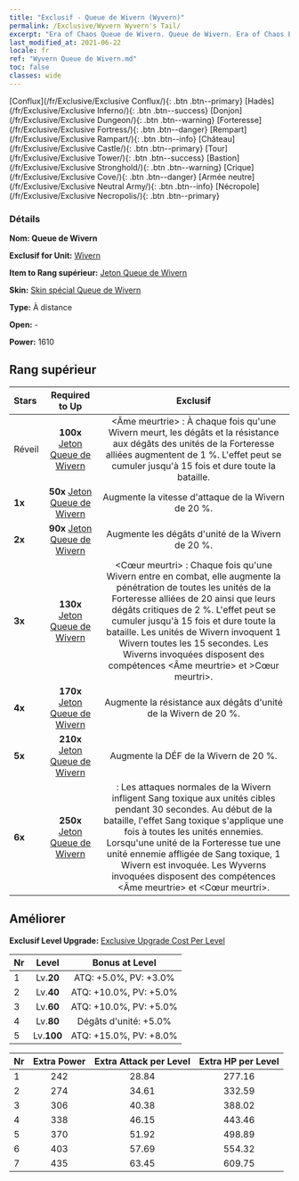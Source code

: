 ```yaml
---
title: "Exclusif - Queue de Wivern (Wyvern)"
permalink: /Exclusive/Wyvern Wyvern's Tail/
excerpt: "Era of Chaos Queue de Wivern. Queue de Wivern. Era of Chaos Exclusif Queue de Wivern. Wivern Exclusif."
last_modified_at: 2021-06-22
locale: fr
ref: "Wyvern Queue de Wivern.md"
toc: false
classes: wide
---
```

 [Conflux](/fr/Exclusive/Exclusive Conflux/){: .btn .btn--primary} [Hadès](/fr/Exclusive/Exclusive Inferno/){: .btn .btn--success} [Donjon](/fr/Exclusive/Exclusive Dungeon/){: .btn .btn--warning} [Forteresse](/fr/Exclusive/Exclusive Fortress/){: .btn .btn--danger} [Rempart](/fr/Exclusive/Exclusive Rampart/){: .btn .btn--info} [Château](/fr/Exclusive/Exclusive Castle/){: .btn .btn--primary} [Tour](/fr/Exclusive/Exclusive Tower/){: .btn .btn--success} [Bastion](/fr/Exclusive/Exclusive Stronghold/){: .btn .btn--warning} [Crique](/fr/Exclusive/Exclusive Cove/){: .btn .btn--danger} [Armée neutre](/fr/Exclusive/Exclusive Neutral Army/){: .btn .btn--info} [Nécropole](/fr/Exclusive/Exclusive Necropolis/){: .btn .btn--primary} 

### Détails
 **Nom: Queue de Wivern** 

 **Exclusif for Unit:** [Wivern](/fr/units/Wyvern/) 

 **Item to Rang supérieur:** [Jeton Queue de Wivern](/ItemsFR/con_996/)

 **Skin:** [Skin spécial Queue de Wivern](/ItemsFR/con_664/)

 **Type:** À distance

 **Open:** -

 **Power:** 1610

## Rang supérieur

  |     Stars    |  Required to Up | Exclusif |
  |:-------------|:---------------:|:---------------:|
  |  Réveil  | **100x** [Jeton Queue de Wivern](/ItemsFR/con_996/) | <Âme meurtrie> : À chaque fois qu'une Wivern meurt, les dégâts et la résistance aux dégâts des unités de la Forteresse alliées augmentent de 1 %. L'effet peut se cumuler jusqu'à 15 fois et dure toute la bataille. |
  | **1x** <i class="fas fa-star"/> | **50x** [Jeton Queue de Wivern](/ItemsFR/con_996/) | Augmente la vitesse d'attaque de la Wivern de 20 %. |
  | **2x** <i class="fas fa-star"/> | **90x** [Jeton Queue de Wivern](/ItemsFR/con_996/) | Augmente les dégâts d'unité de la Wivern de 20 %. |
  | **3x** <i class="fas fa-star"/> | **130x** [Jeton Queue de Wivern](/ItemsFR/con_996/) | <Cœur meurtri> : Chaque fois qu'une Wivern entre en combat, elle augmente la pénétration de toutes les unités de la Forteresse alliées de 20 ainsi que leurs dégâts critiques de 2 %. L'effet peut se cumuler jusqu'à 15 fois et dure toute la bataille. Les unités de Wivern invoquent 1 Wivern toutes les 15 secondes. Les Wiverns invoquées disposent des compétences <Âme meurtrie> et >Cœur meurtri>. |
  | **4x** <i class="fas fa-star"/> | **170x** [Jeton Queue de Wivern](/ItemsFR/con_996/) | Augmente la résistance aux dégâts d'unité de la Wivern de 20 %. |
  | **5x** <i class="fas fa-star"/> | **210x** [Jeton Queue de Wivern](/ItemsFR/con_996/) | Augmente la DÉF de la Wivern de 20 %. |
  | **6x** <i class="fas fa-star"/> | **250x** [Jeton Queue de Wivern](/ItemsFR/con_996/) | <Sang meurtri> : Les attaques normales de la Wivern infligent Sang toxique aux unités cibles pendant 30 secondes. Au début de la bataille, l'effet Sang toxique s'applique une fois à toutes les unités ennemies. Lorsqu'une unité de la Forteresse tue une unité ennemie affligée de Sang toxique, 1 Wivern est invoquée. Les Wyverns invoquées disposent des compétences <Âme meurtrie> et <Cœur meurtri>. |


## Améliorer
 **Exclusif Level Upgrade:** [Exclusive Upgrade Cost Per Level](/Exclusive/ExclusiveUpgradeCostPerLevel/)

  |  Nr  |   Level  | Bonus at Level |
  |:-----|:--------:|:--------------:|
  | 1 | Lv.**20** | ATQ: +5.0%, PV: +3.0% |
  | 2 | Lv.**40** | ATQ: +10.0%, PV: +5.0% |
  | 3 | Lv.**60** | ATQ: +10.0%, PV: +5.0% |
  | 4 | Lv.**80** | Dégâts d'unité: +5.0% |
  | 5 | Lv.**100** | ATQ: +15.0%, PV: +8.0% |


  |  Nr  |  Extra Power | Extra Attack per Level | Extra HP per Level |
  |:-----|:--------:|:--------:|:--------:|
  | 1 | 242 | 28.84 | 277.16 |
  | 2 | 274 | 34.61 | 332.59 |
  | 3 | 306 | 40.38 | 388.02 |
  | 4 | 338 | 46.15 | 443.46 |
  | 5 | 370 | 51.92 | 498.89 |
  | 6 | 403 | 57.69 | 554.32 |
  | 7 | 435 | 63.45 | 609.75 |


